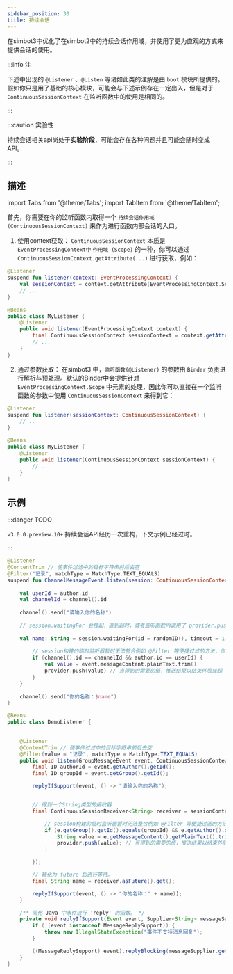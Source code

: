```yaml
---
sidebar_position: 30
title: 持续会话
---
```


在simbot3中优化了在simbot2中的持续会话作用域，并使用了更为直观的方式来提供会话的使用。


:::info 注

下述中出现的 `@Listener` 、`@Listen` 等诸如此类的注解是由 `boot` 模块所提供的。假如你只是用了基础的核心模块，可能会与下述示例存在一定出入，但是对于 `ContinuousSessionContext` 在监听函数中的使用是相同的。

:::

:::caution 实验性

持续会话相关api尚处于**实验阶段**，可能会存在各种问题并且可能会随时变成API。

:::


## 描述

import Tabs from '@theme/Tabs';
import TabItem from '@theme/TabItem';

首先，你需要在你的监听函数内取得一个 `持续会话作用域 (ContinuousSessionContext)` 来作为进行函数内部会话的入口。
1. 使用context获取：
   `ContinuousSessionContext` 本质是 `EventProcessingContext中` `作用域 (Scope)` 的一种，你可以通过 `ContinuousSessionContext.getAttribute(...)` 进行获取，例如：

<Tabs groupId="code">
<TabItem value="Kotlin" default>

```kotlin
@Listener
suspend fun listener(context: EventProcessingContext) {
    val sessionContext = context.getAttribute(EventProcessingContext.Scope.ContinuousSession)
    // ..
}
```

</TabItem>
<TabItem value="Java">

```java
@Beans
public class MyListener {
    @Listener
    public void listener(EventProcessingContext context) {
        final ContinuousSessionContext sessionContext = context.getAttribute(EventProcessingContext.Scope.ContinuousSession);
        // ...
    }
}
```

</TabItem>
</Tabs>

2. 通过参数获取：
   在simbot3 中，`监听函数(@Listener)` 的参数由 `Binder` 负责进行解析与预处理。默认的Binder中会提供针对 `EventProcessingContext.Scope` 中元素的处理，因此你可以直接在一个监听函数的参数中使用 `ContinuousSessionContext` 来得到它：


<Tabs groupId="code">
<TabItem value="Kotlin" default>

```kotlin
@Listener
suspend fun listener(sessionContext: ContinuousSessionContext) {
    // ..
}
```

</TabItem>
<TabItem value="Java">

```java
@Beans
public class MyListener {
    @Listener
    public void listener(ContinuousSessionContext sessionContext) {
        // ...
    }
}
```

</TabItem>
</Tabs>


## 示例
:::danger TODO

`v3.0.0.preview.10+` 持续会话API经历一次重构，下文示例已经过时。 

:::


<Tabs groupId="code">
<TabItem value="Kotlin" default>

```kotlin
@Listener
@ContentTrim // 使事件过滤中的目标字符串前后去空
@Filter("记录", matchType = MatchType.TEXT_EQUALS)
suspend fun ChannelMessageEvent.listen(session: ContinuousSessionContext): EventResult {
    
    val userId = author.id
    val channelId = channel().id
    
    channel().send("请输入你的名称")
    
    // session.waitingFor 会挂起，直到超时，或者监听函数内调用了 provider.push / provider.pushException
    
    val name: String = session.waitingFor(id = randomID(), timeout = 1.minutes) { event: ChannelMessageEvent, context, provider ->
        
        // session构建的临时监听器暂时无法整合例如 @Filter 等便捷过滤的方法，你需要手动匹配事件是否是你所需要的
        if (channel().id == channelId && author.id == userId) {
            val value = event.messageContent.plainText.trim()
            provider.push(value) // 当得到的需要的值，推送结果以结束外层挂起
        }
    }
    
    channel().send("你的名称：$name")
}
```

</TabItem>
<TabItem value="Java">

```java
@Beans
public class DemoListener {

    
    @Listener
    @ContentTrim // 使事件过滤中的目标字符串前后去空
    @Filter(value = "记录", matchType = MatchType.TEXT_EQUALS)
    public void listen(GroupMessageEvent event, ContinuousSessionContext sessionContext) throws ExecutionException, InterruptedException {
        final ID authorId = event.getAuthor().getId();
        final ID groupId = event.getGroup().getId();

        replyIfSupport(event, () -> "请输入你的名称");


        // 得到一个String类型的接收器
        final ContinuousSessionReceiver<String> receiver = sessionContext.waiting(GroupMessageEvent.Key, (e, context, provider) -> {

            // session构建的临时监听器暂时无法整合例如 @Filter 等便捷过滤的方法，你需要手动匹配事件是否是你所需要的
            if (e.getGroup().getId().equals(groupId) && e.getAuthor().getId().equals(authorId)) {
                String value = e.getMessageContent().getPlainText().trim();
                provider.push(value); // 当得到的需要的值，推送结果以结束外层future的等待
            }

        });

        // 转化为 future 后进行等待。
        final String name = receiver.asFuture().get();

        replyIfSupport(event, () -> "你的名称：" + name));
    }

    /** 简化 Java 中事件进行 'reply' 的函数。 */
    private void replyIfSupport(Event event, Supplier<String> messageSupplier) {
        if (!(event instanceof MessageReplySupport)) {
            throw new IllegalStateException("事件不支持消息回复");
        }

        ((MessageReplySupport) event).replyBlocking(messageSupplier.get());
    }
}

```

</TabItem>
</Tabs>
